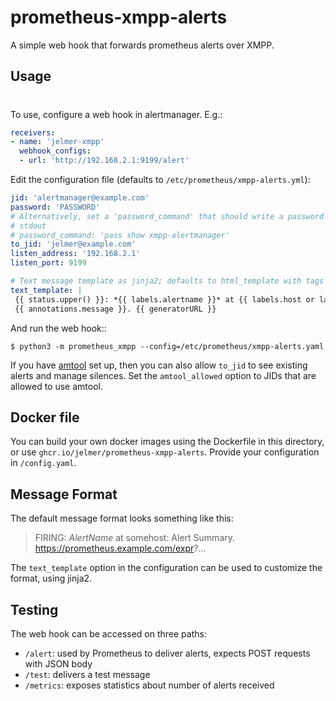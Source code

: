 prometheus-xmpp-alerts
======================

A simple web hook that forwards prometheus alerts over XMPP.

Usage
-----
#
To use, configure a web hook in alertmanager. E.g.:

```yaml
receivers:
- name: 'jelmer-xmpp'
  webhook_configs:
  - url: 'http://192.168.2.1:9199/alert'
```

Edit the configuration file (defaults to ``/etc/prometheus/xmpp-alerts.yml``):

```yaml
jid: 'alertmanager@example.com'
password: 'PASSWORD'
# Alternatively, set a 'password_command' that should write a password to
# stdout
# password_command: 'pass show xmpp-alertmanager'
to_jid: 'jelmer@example.com'
listen_address: '192.168.2.1'
listen_port: 9199

# Text message template as jinja2; defaults to html_template with tags stripped.
text_template: |
 {{ status.upper() }}: *{{ labels.alertname }}* at {{ labels.host or labels.instance }}:\
 {{ annotations.message }}. {{ generatorURL }}
```

And run the web hook::

```shell
$ python3 -m prometheus_xmpp --config=/etc/prometheus/xmpp-alerts.yaml
```

If you have [amtool](https://github.com/prometheus/alertmanager#amtool) set up,
then you can also allow ``to_jid`` to see existing alerts and manage silences.
Set the ``amtool_allowed`` option to JIDs that are allowed to use amtool.

Docker file
-----------

You can build your own docker images using the Dockerfile in this directory, or
use ``ghcr.io/jelmer/prometheus-xmpp-alerts``. Provide your configuration in
``/config.yaml``.

Message Format
--------------

The default message format looks something like this:

  > FIRING: *AlertName* at somehost: Alert Summary. https://prometheus.example.com/expr?...

The ``text_template`` option in the configuration can be used to customize the
format, using jinja2.

Testing
-------

The web hook can be accessed on three paths:

 * ``/alert``: used by Prometheus to deliver alerts, expects POST requests
   with JSON body
 * ``/test``: delivers a test message
 * ``/metrics``: exposes statistics about number of alerts received

